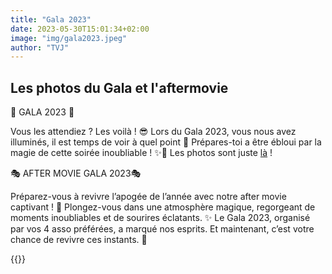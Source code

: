 ```yaml
---
title: "Gala 2023"
date: 2023-05-30T15:01:34+02:00
image: "img/gala2023.jpeg"
author: "TVJ"
---
```


## Les photos du Gala et l'aftermovie


📸 GALA 2023 📸

Vous les attendiez ? Les voilà ! 😎
Lors du Gala 2023, vous nous avez illuminés, il est temps de voir à quel point 🤩
Prépares-toi a être ébloui par la magie de cette soirée inoubliable ! ✨🎉 Les photos sont juste [là](https://www.facebook.com/media/set/?set=a.1169192967314181&type=3 "photos gala") ! 


🎭 AFTER MOVIE GALA 2023🎭

Préparez-vous à revivre l’apogée de l’année avec notre after movie captivant ! 🕺
Plongez-vous dans une atmosphère magique, regorgeant de moments inoubliables et de sourires éclatants. ✨
Le Gala 2023, organisé par vos 4 asso préférées, a marqué nos esprits. Et maintenant, c’est votre chance de revivre ces instants. 🥳

{{<youtube Blmkat7X9BE>}}
